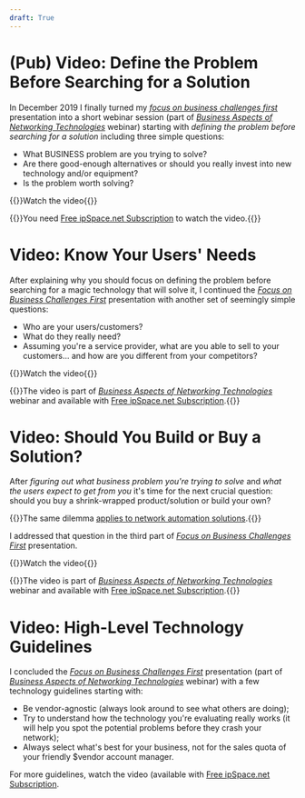 ```yaml
---
draft: True
---
```

# (Pub) Video: Define the Problem Before Searching for a Solution

In December 2019 I finally turned my _[focus on business challenges first](https://blog.ipspace.net/2013/12/focus-on-your-business-not-fancy.html)_ presentation into a short webinar session (part of _[Business Aspects of Networking Technologies](https://www.ipspace.net/Business_Aspects_of_Networking_Technologies)_ webinar) starting with _defining the problem before searching for a solution_ including three simple questions:

* What BUSINESS problem are you trying to solve?
* Are there good-enough alternatives or should you really invest into new technology and/or equipment?
* Is the problem worth solving?

{{<jump>}}Watch the video{{</jump>}}

{{<note info>}}You need [Free ipSpace.net Subscription](https://www.ipspace.net/Subscription/Free) to watch the video.{{</note>}}

# Video: Know Your Users' Needs

After explaining why you should focus on defining the problem before searching for a magic technology that will solve it, I continued the _[Focus on Business Challenges First](https://my.ipspace.net/bin/list?id=NetBiz#BF)_ presentation with another  set of seemingly simple questions:

* Who are your users/customers?
* What do they really need?
* Assuming you're a service provider, what are you able to sell to your customers... and how are you different from your competitors?

{{<jump>}}Watch the video{{</jump>}}

{{<note info>}}The video is part of _[Business Aspects of Networking Technologies](https://www.ipspace.net/Business_Aspects_of_Networking_Technologies)_ webinar and available with [Free ipSpace.net Subscription](https://www.ipspace.net/Subscription/Free).{{</note>}}

# Video: Should You Build or Buy a Solution?

After _figuring out what business problem you're trying to solve_ and _what the users expect to get from you_ it's time for the next crucial question: should you buy a shrink-wrapped product/solution or build your own?

{{<note info>}}The same dilemma [applies to network automation solutions](https://my.ipspace.net/bin/list?id=NetAutSol&module=1#M1S3).{{</note>}}

I addressed that question in the third part of _[Focus on Business Challenges First](https://my.ipspace.net/bin/list?id=NetBiz#BF)_ presentation.

{{<jump>}}Watch the video{{</jump>}}

{{<note info>}}The video is part of _[Business Aspects of Networking Technologies](https://www.ipspace.net/Business_Aspects_of_Networking_Technologies)_ webinar and available with [Free ipSpace.net Subscription](https://www.ipspace.net/Subscription/Free).{{</note>}}

# Video: High-Level Technology Guidelines

I concluded the _[Focus on Business Challenges First](https://my.ipspace.net/bin/list?id=NetBiz#BF)_ presentation (part of _[Business Aspects of Networking Technologies](https://www.ipspace.net/Business_Aspects_of_Networking_Technologies)_ webinar) with a few technology guidelines starting with:

* Be vendor-agnostic (always look around to see what others are doing);
* Try to understand how the technology you're evaluating really works (it will help you spot the potential problems before they crash your network);
* Always select what's best for your business, not for the sales quota of your friendly $vendor account manager.

For more guidelines, watch the video (available with [Free ipSpace.net Subscription](https://www.ipspace.net/Subscription/Free).

